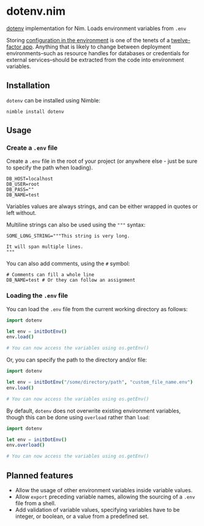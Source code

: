 # dotenv.nim

[dotenv](https://github.com/bkeepers/dotenv) implementation for Nim. Loads environment variables from `.env`

Storing [configuration in the environment](http://12factor.net/config) is one of the tenets of a [twelve-factor app](http://12factor.net). Anything that is likely to change between deployment environments–such as resource handles for databases or credentials for external services–should be extracted from the code into environment variables.

## Installation

`dotenv` can be installed using Nimble:

```
nimble install dotenv
```

## Usage

### Create a `.env` file

Create a `.env` file in the root of your project (or anywhere else - just be sure to specify the path when loading).

```
DB_HOST=localhost
DB_USER=root
DB_PASS=""
DB_NAME=test
```

Variables values are always strings, and can be either wrapped in quotes or left without.

Multiline strings can also be used using the `"""` syntax:

```
SOME_LONG_STRING="""This string is very long.

It will span multiple lines.
"""
```

You can also add comments, using the `#` symbol:

```
# Comments can fill a whole line
DB_NAME=test # Or they can follow an assignment
```

### Loading the `.env` file

You can load the `.env` file from the current working directory as follows:

```nim
import dotenv

let env = initDotEnv()
env.load()

# You can now access the variables using os.getEnv()
```

Or, you can specify the path to the directory and/or file:

```nim
import dotenv

let env = initDotEnv("/some/directory/path", "custom_file_name.env")
env.load()

# You can now access the variables using os.getEnv()
```

By default, `dotenv` does not overwrite existing environment variables, though this can be done using `overload` rather than `load`:

```nim
import dotenv

let env = initDotEnv()
env.overload()

# You can now access the variables using os.getEnv()
```

## Planned features

* Allow the usage of other environment variables inside variable values.
* Allow `export` preceding variable names, allowing the sourcing of a `.env` file from a shell.
* Add validation of variable values, specifying variables have to be integer, or boolean, or a value from a predefined set.
